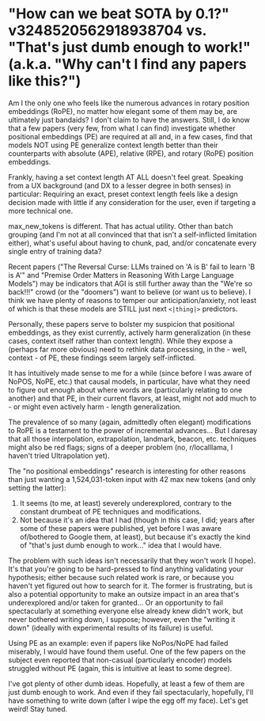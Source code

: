# "How can we beat SOTA by 0.1?" v3248520562918938704 vs. "That's just dumb enough to work!" (a.k.a. "Why can't I find any papers like this?")

Am I the only one who feels like the numerous advances in rotary position embeddings (RoPE), no matter how elegant some of them may be, are ultimately just bandaids? I don't claim to have the answers. Still, I do know that a few papers (very few, from what I can find) investigate whether positional embeddings (PE) are required at all and, in a few cases, find that models NOT using PE generalize context length better than their counterparts with absolute (APE), relative (RPE), and rotary (RoPE) position embeddings.

Frankly, having a set context length AT ALL doesn't feel great. Speaking from a UX background (and DX to a lesser degree in both senses) in particular: Requiring an exact, preset context length feels like a design decision made with little if any consideration for the user, even if targeting a more technical one. 

max_new_tokens is different. That has actual utility. Other than batch grouping (and I'm not at all convinced that that isn't a self-inflicted limitation either), what's useful about having to chunk, pad, and/or concatenate every single entry of training data?

Recent papers ("The Reversal Curse: LLMs trained on 'A is B' fail to learn 'B is A'" and "Premise Order Matters in Reasoning With Large Language Models") may be indicators that AGI is still further away than the "We're so back!!!" crowd (or the "doomers") want to believe (or want us to believe). I think we have plenty of reasons to temper our anticipation/anxiety, not least of which is that these models are STILL just next `<|thing|>` predictors.

Personally, these papers serve to bolster my suspicion that positional embeddings, as they exist currently, actively harm generalization (in these cases, context itself rather than context length). While they expose a (perhaps far more obvious) need to rethink data processing, in the - well, context - of PE, these findings seem largely self-inflicted.

It has intuitively made sense to me for a while (since before I was aware of NoPOS, NoPE, etc.) that causal models, in particular, have what they need to figure out enough about where words are (particularly relating to one another) and that PE, in their current flavors, at least, might not add much to - or might even actively harm - length generalization. 

The prevalence of so many (again, admittedly often elegant) modifications to RoPE is a testament to the power of incremental advances... But I daresay that all those interpolation, extrapolation, landmark, beacon, etc. techniques might also be red flags; signs of a deeper problem (no, r/localllama, I haven't tried Ultrapolation yet).

The "no positional embeddings" research is interesting for other reasons than just wanting a 1,524,031-token input with 42 max new tokens (and only setting the latter):
1. It seems (to me, at least) severely underexplored, contrary to the constant drumbeat of PE techniques and modifications. 
2. Not because it's an idea that I had (though in this case, I did; years after some of these papers were published, yet before I was aware of/bothered to Google them, at least), but because it's exactly the kind of "that's just dumb enough to work..." idea that I would have.

The problem with such ideas isn't necessarily that they won't work (I hope). It's that you're going to be hard-pressed to find anything validating your hypothesis; either because such related work is rare, or because you haven't yet figured out how to search for it. The former is frustrating, but is also a potential opportunity to make an outsize impact in an area that's underexplored and/or taken for granted... Or an opportunity to fail spectacularly at something everyone else already knew didn't work, but never bothered writing down, I suppose; however, even the "writing it down" (ideally with experimental results of its failure) is useful.

Using PE as an example: even if papers like NoPos/NoPE had failed miserably, I would have found them useful. One of the few papers on the subject even reported that non-casual (particularly encoder) models struggled without PE (again, this is intuitive at least to some degree). 

I've got plenty of other dumb ideas. Hopefully, at least a few of them are just dumb enough to work. And even if they fail spectacularly, hopefully, I'll have something to write down (after I wipe the egg off my face). Let's get weird! Stay tuned.
